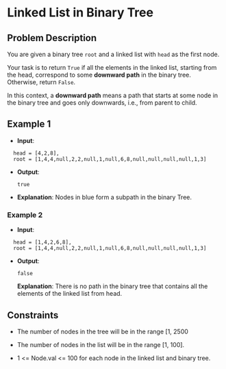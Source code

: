 # Linked List in Binary Tree

## Problem Description

You are given a binary tree `root` and a linked list with `head` as the first node. 

Your task is to return `True` if all the elements in the linked list, starting from the head, correspond to some **downward path** in the binary tree. Otherwise, return `False`.

In this context, a **downward path** means a path that starts at some node in the binary tree and goes only downwards, i.e., from parent to child.

## Example 1

- **Input**: 
```
  head = [4,2,8],
  root = [1,4,4,null,2,2,null,1,null,6,8,null,null,null,null,1,3]
  ```
- **Output**: 
  ```
  true
  ```
- **Explanation**: 
  Nodes in blue form a subpath in the binary Tree. 

### Example 2

- **Input**: 
```
  head = [1,4,2,6,8],
  root = [1,4,4,null,2,2,null,1,null,6,8,null,null,null,null,1,3]
  ```
- **Output**: 
  ```
  false
  ```
   **Explanation**:  There is no path in the binary tree that contains all the elements of the linked list from head.


## Constraints

- The number of nodes in the tree will be in the range [1, 2500

- The number of nodes in the list will be in the range [1, 100].

- 1 <= Node.val <= 100 for each node in the linked list and binary tree.